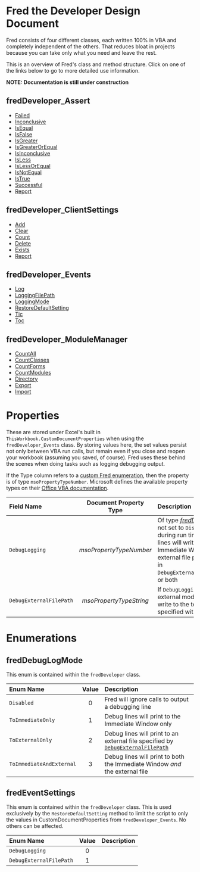 # Fred the Developer Design Document

Fred consists of four different classes, each written 100% in VBA and completely independent of the others. That reduces bloat in projects because you can take only what you need and leave the rest.

This is an overview of Fred's class and method structure. Click on one of the links below to go to more detailed use information.

**NOTE: Documentation is still under construction**

## fredDeveloper_Assert
- [Failed](Assert.md#failed)
- [Inconclusive](Assert.md#inconclusive)
- [IsEqual](Assert.md#isequal)
- [IsFalse](Assert.md#isfalse)
- [IsGreater](Assert.md#isgreater)
- [IsGreaterOrEqual](Assert.md#isgreaterorequal)
- [IsInconclusive](Assert.md#isinconclusive)
- [IsLess](Assert.md#isless)
- [IsLessOrEqual](Assert.md#islessorequal)
- [IsNotEqual](Assert.md#isequal)
- [IsTrue](Assert.md#istrue)
- [Successful](Assert.md#successful)
- [Report](Assert.md#report)

## fredDeveloper_ClientSettings
- [Add](ClientSettings.md#add)
- [Clear](ClientSettings.md#clear)
- [Count](ClientSettings.md#count)
- [Delete](ClientSettings.md#delete)
- [Exists](ClientSettings.md#exists)
- [Report](ClientSettings.md#report)

## fredDeveloper_Events
- [Log](Events.md#log)
- [LoggingFilePath](Events.md#loggingfilepath)
- [LoggingMode](Events.md#loggingmode)
- [RestoreDefaultSetting](Events.md#restoredefaultsetting)
- [Tic](Events.md#tic)
- [Toc](Events.md#toc)

## fredDeveloper_ModuleManager
- [CountAll](ModuleManager.md#countall)
- [CountClasses](ModuleManager.md#countclasses)
- [CountForms](ModuleManager.md#countforms)
- [CountModules](ModuleManager.md#countmodules)
- [Directory](ModuleManager.md#directory)
- [Export](ModuleManager.md#export)
- [Import](ModuleManager.md#import)


# Properties
These are stored under Excel's built in `ThisWorkbook.CustomDocumentProperties` when using the `fredDeveloper_Events` class. By storing values here, the set values persist not only between VBA run calls, but remain even if you close and reopen your workbook (assuming you saved, of course). Fred uses these behind the scenes when doing tasks such as logging debugging output.

If the Type column refers to a [custom Fred enumeration](#enumerations), then the property is of type `msoPropertyTypeNumber`. Microsoft defines the available property types on their [Office VBA documentation](https://docs.microsoft.com/en-us/office/vba/api/office.msodocproperties).

| Field Name | Document Property Type | Description | Default Value |
| :--------- | :----: | :---------- | :----: |
| `DebugLogging` | *msoPropertyTypeNumber* | Of type [*fredDebugLogMode*](#freddebuglogmode). If not set to `Disabled`, then during run time any debugging lines will write to the Immediate Window, an external file path as specified in `DebugExternalFileLoggingPath`, or both | `Disabled` |
| `DebugExternalFilePath` | *msoPropertyTypeString* | If `DebugLogging` set to an external mode, debug lines will write to the text file log specified within this parameter | `ThisWorkbook.Path` |

# Enumerations


## fredDebugLogMode

This enum is contained within the `fredDeveloper` class.

| Enum Name | Value | Description |
| :-------- | :---: | :---------- |
| `Disabled` 			|0| Fred will ignore calls to output a debugging line |
| `ToImmediateOnly`	  	|1| Debug lines will print to the Immediate Window only |
| `ToExternalOnly`	  	|2| Debug lines will print to an external file specified by [`DebugExternalFilePath`](#properties)|
| `ToImmediateAndExternal`	|3| Debug lines will print to both the Immediate Window *and* the external file |


## fredEventSettings

This enum is contained within the `fredDeveloper` class. This is used exclusively by the `RestoreDefaultSetting` method to limit the script to only the values in CustomDocumentProperties from `fredDeveloper_Events`. No others can be affected.

| Enum Name | Value | Description |
| :-------- | :---: | :---------- |
| `DebugLogging` 		|0| |
| `DebugExternalFilePath`  	|1| |

